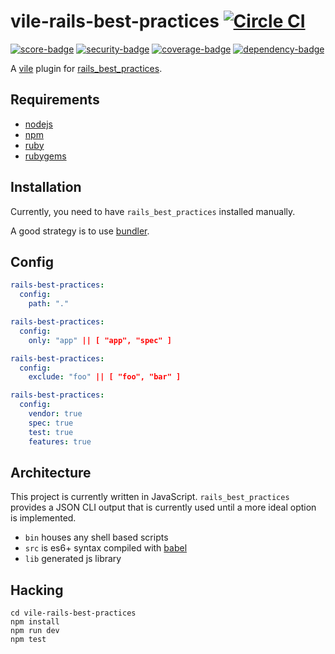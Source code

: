 # vile-rails-best-practices [![Circle CI](https://circleci.com/gh/brentlintner/vile-rails-best-practices.svg?style=svg&circle-token=fd1583c63da595c1c2dc380fe0118229c2f521ba)](https://circleci.com/gh/brentlintner/vile-rails-best-practices)

[![score-badge](https://vile.io/brentlintner/vile-rails-best-practices/badges/score?token=kPQqu5uB8z-w5yAczN5F)](https://vile.io/brentlintner/vile-rails-best-practices) [![security-badge](https://vile.io/brentlintner/vile-rails-best-practices/badges/security?token=kPQqu5uB8z-w5yAczN5F)](https://vile.io/brentlintner/vile-rails-best-practices) [![coverage-badge](https://vile.io/brentlintner/vile-rails-best-practices/badges/coverage?token=kPQqu5uB8z-w5yAczN5F)](https://vile.io/brentlintner/vile-rails-best-practices) [![dependency-badge](https://vile.io/brentlintner/vile-rails-best-practices/badges/dependency?token=kPQqu5uB8z-w5yAczN5F)](https://vile.io/brentlintner/vile-rails-best-practices)

A [vile](https://vile.io) plugin for [rails_best_practices](http://rails-bestpractices.com).

## Requirements

- [nodejs](http://nodejs.org)
- [npm](http://npmjs.org)
- [ruby](http://ruby-lang.org)
- [rubygems](http://rubygems.org)

## Installation

Currently, you need to have `rails_best_practices` installed manually.

A good strategy is to use [bundler](http://bundler.io).

## Config

```yml
rails-best-practices:
  config:
    path: "."
```

```yml
rails-best-practices:
  config:
    only: "app" || [ "app", "spec" ]
```

```yml
rails-best-practices:
  config:
    exclude: "foo" || [ "foo", "bar" ]
```

```yml
rails-best-practices:
  config:
    vendor: true
    spec: true
    test: true
    features: true
```

## Architecture

This project is currently written in JavaScript. `rails_best_practices` provides
a JSON CLI output that is currently used until a more ideal option is implemented.

- `bin` houses any shell based scripts
- `src` is es6+ syntax compiled with [babel](https://babeljs.io)
- `lib` generated js library

## Hacking

    cd vile-rails-best-practices
    npm install
    npm run dev
    npm test
